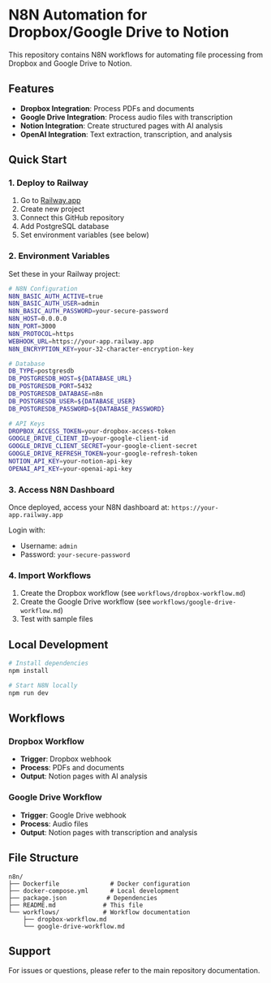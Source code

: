 # N8N Automation for Dropbox/Google Drive to Notion

This repository contains N8N workflows for automating file processing from Dropbox and Google Drive to Notion.

## Features

- **Dropbox Integration**: Process PDFs and documents
- **Google Drive Integration**: Process audio files with transcription
- **Notion Integration**: Create structured pages with AI analysis
- **OpenAI Integration**: Text extraction, transcription, and analysis

## Quick Start

### 1. Deploy to Railway

1. Go to [Railway.app](https://railway.app)
2. Create new project
3. Connect this GitHub repository
4. Add PostgreSQL database
5. Set environment variables (see below)

### 2. Environment Variables

Set these in your Railway project:

```bash
# N8N Configuration
N8N_BASIC_AUTH_ACTIVE=true
N8N_BASIC_AUTH_USER=admin
N8N_BASIC_AUTH_PASSWORD=your-secure-password
N8N_HOST=0.0.0.0
N8N_PORT=3000
N8N_PROTOCOL=https
WEBHOOK_URL=https://your-app.railway.app
N8N_ENCRYPTION_KEY=your-32-character-encryption-key

# Database
DB_TYPE=postgresdb
DB_POSTGRESDB_HOST=${DATABASE_URL}
DB_POSTGRESDB_PORT=5432
DB_POSTGRESDB_DATABASE=n8n
DB_POSTGRESDB_USER=${DATABASE_USER}
DB_POSTGRESDB_PASSWORD=${DATABASE_PASSWORD}

# API Keys
DROPBOX_ACCESS_TOKEN=your-dropbox-access-token
GOOGLE_DRIVE_CLIENT_ID=your-google-client-id
GOOGLE_DRIVE_CLIENT_SECRET=your-google-client-secret
GOOGLE_DRIVE_REFRESH_TOKEN=your-google-refresh-token
NOTION_API_KEY=your-notion-api-key
OPENAI_API_KEY=your-openai-api-key
```

### 3. Access N8N Dashboard

Once deployed, access your N8N dashboard at:
`https://your-app.railway.app`

Login with:
- Username: `admin`
- Password: `your-secure-password`

### 4. Import Workflows

1. Create the Dropbox workflow (see `workflows/dropbox-workflow.md`)
2. Create the Google Drive workflow (see `workflows/google-drive-workflow.md`)
3. Test with sample files

## Local Development

```bash
# Install dependencies
npm install

# Start N8N locally
npm run dev
```

## Workflows

### Dropbox Workflow
- **Trigger**: Dropbox webhook
- **Process**: PDFs and documents
- **Output**: Notion pages with AI analysis

### Google Drive Workflow
- **Trigger**: Google Drive webhook
- **Process**: Audio files
- **Output**: Notion pages with transcription and analysis

## File Structure

```
n8n/
├── Dockerfile              # Docker configuration
├── docker-compose.yml      # Local development
├── package.json           # Dependencies
├── README.md             # This file
└── workflows/            # Workflow documentation
    ├── dropbox-workflow.md
    └── google-drive-workflow.md
```

## Support

For issues or questions, please refer to the main repository documentation.